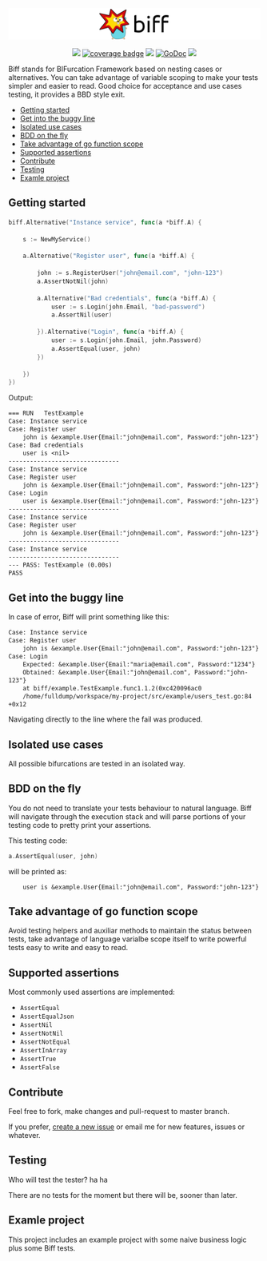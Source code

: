 <img src="logo.png">

<p align="center">
<a href="https://travis-ci.org/fulldump/biff"><img src="https://travis-ci.org/fulldump/biff.svg?branch=master"></a>
<a href="https://cover.run/go?tag=golang-1.10&repo=github.com%2Ffulldump%2Fbiff"><img src="https://cover.run/go/github.com/fulldump/biff.svg?style=flat&tag=golang-1.10" alt="coverage badge"></a>
<a href="https://goreportcard.com/report/fulldump/biff"><img src="http://goreportcard.com/badge/fulldump/biff"></a>
<a href="https://godoc.org/github.com/fulldump/biff"><img src="https://godoc.org/github.com/fulldump/biff?status.svg" alt="GoDoc"></a>
<a href="https://codeclimate.com/github/fulldump/biff/maintainability"><img src="https://api.codeclimate.com/v1/badges/1b34e1fe8a1ab355b044/maintainability" /></a>
</p>


Biff stands for BIFurcation Framework based on nesting cases or alternatives. You can take advantage of variable scoping to make your tests simpler and easier to read. Good choice for acceptance and use cases testing, it provides a BBD style exit.


<!-- MarkdownTOC autolink=true bracket=round -->

- [Getting started](#getting-started)
- [Get into the buggy line](#get-into-the-buggy-line)
- [Isolated use cases](#isolated-use-cases)
- [BDD on the fly](#bdd-on-the-fly)
- [Take advantage of go function scope](#take-advantage-of-go-function-scope)
- [Supported assertions](#supported-assertions)
- [Contribute](#contribute)
- [Testing](#testing)
- [Examle project](#examle-project)

<!-- /MarkdownTOC -->




## Getting started

```go
biff.Alternative("Instance service", func(a *biff.A) {

	s := NewMyService()

	a.Alternative("Register user", func(a *biff.A) {

		john := s.RegisterUser("john@email.com", "john-123")
		a.AssertNotNil(john)

		a.Alternative("Bad credentials", func(a *biff.A) {
			user := s.Login(john.Email, "bad-password")
			a.AssertNil(user)

		}).Alternative("Login", func(a *biff.A) {
			user := s.Login(john.Email, john.Password)
			a.AssertEqual(user, john)
		})

	})
})
```

Output:

```
=== RUN   TestExample
Case: Instance service
Case: Register user
    john is &example.User{Email:"john@email.com", Password:"john-123"}
Case: Bad credentials
    user is <nil>
-------------------------------
Case: Instance service
Case: Register user
    john is &example.User{Email:"john@email.com", Password:"john-123"}
Case: Login
    user is &example.User{Email:"john@email.com", Password:"john-123"}
-------------------------------
Case: Instance service
Case: Register user
    john is &example.User{Email:"john@email.com", Password:"john-123"}
-------------------------------
Case: Instance service
-------------------------------
--- PASS: TestExample (0.00s)
PASS
```

## Get into the buggy line

In case of error, Biff will print something like this:

```
Case: Instance service
Case: Register user
    john is &example.User{Email:"john@email.com", Password:"john-123"}
Case: Login
    Expected: &example.User{Email:"maria@email.com", Password:"1234"}
    Obtained: &example.User{Email:"john@email.com", Password:"john-123"}
    at biff/example.TestExample.func1.1.2(0xc420096ac0
    /home/fulldump/workspace/my-project/src/example/users_test.go:84 +0x12
```

Navigating directly to the line where the fail was produced.


## Isolated use cases

All possible bifurcations are tested in an isolated way.


## BDD on the fly

You do not need to translate your tests behaviour to natural language. Biff will navigate through the execution stack and will parse portions of your testing code to pretty print your assertions.

This testing code:

```go
a.AssertEqual(user, john)
```

will be printed as:

```
    user is &example.User{Email:"john@email.com", Password:"john-123"}
```


## Take advantage of go function scope

Avoid testing helpers and auxiliar methods to maintain the status between tests,
take advantage of language varialbe scope itself to write powerful tests easy to write
and easy to read.


## Supported assertions

Most commonly used assertions are implemented:

* `AssertEqual`
* `AssertEqualJson`
* `AssertNil`
* `AssertNotNil`
* `AssertNotEqual`
* `AssertInArray`
* `AssertTrue`
* `AssertFalse`


## Contribute

Feel free to fork, make changes and pull-request to master branch.

If you prefer, [create a new issue](https://github.com/fulldump/biff/issues/new) or email me for new features, issues or whatever.


## Testing

Who will test the tester? ha ha

There are no tests for the moment but there will be, sooner than later.


## Examle project

This project includes an example project with some naive business logic plus some Biff tests.


